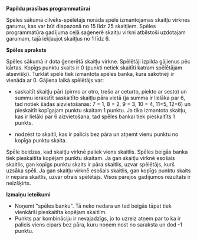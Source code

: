 **Papildu prasības programmatūrai** 

Spēles sākumā cilvēks-spēlētājs norāda spēlē izmantojamas skaitļu virknes garumu, kas var būt diapazonā no 15 līdz 25 skaitļiem. Spēles programmatūra gadījuma ceļā saģenerē skaitļu virkni atbilstoši uzdotajam garumam, tajā iekļaujot skaitļus no 1 līdz 6. 

**Spēles apraksts**

Spēles sākumā ir dota ģenerētā skaitļu virkne. Spēlētāji izpilda gājienus pēc kārtas. Kopīgs punktu skaits ir 0 (punkti netiek skaitīti katram spēlētājam atsevišķi). Turklāt spēlē tiek izmantota spēles banka, kura sākotnēji ir vienāda ar 0. Gājiena laikā spēlētājs var:  

* saskaitīt skaitļu pāri (pirmo ar otro, trešo ar ceturto, piekto ar sesto) un summu ierakstīt saskaitīto skaitļu pāra vietā (ja summa ir lielāka par 6, tad notiek šādas aizvietošanas: 7 = 1, 8 = 2, 9 = 3, 10 = 4, 11=5, 12=6) un pieskaitīt kopīgajam punktu skaitam 1 punktu. Ja tika izmantota skaitļu, kas ir lielāki par 6 aizvietošana, tad spēles bankai tiek pieskaitīts 1 punkts. 

* nodzēst to skaitli, kas ir palicis bez pāra un atņemt vienu punktu no kopīga punktu skaita.  

Spēle beidzas, kad skaitļu virknē paliek viens skaitlis. Spēles beigās banka tiek pieskaitīta kopējam punktu skaitam. Ja gan skaitļu virknē esošais skaitlis, gan kopīgs punktu skaits ir pāra skaitlis, uzvar spēlētājs, kurš uzsāka spēli. Ja gan skaitļu virknē esošais skaitlis, gan kopīgs punktu skaits ir nepāra skaitlis, uzvar otrais spēlētājs. Visos pārejos gadījumos rezultāts ir neizšķirts. 


**Izmaiņu ieteikumi**
* Noņemt "spēles banku". Tā neko nedara un tad beigās tāpat tiek vienkārši pieskaitīta kopējam skaitlim.
* Punkts par kombināciju ir nevajadzīgs, jo to uzreiz atņem par to ka ir palicis viens cipars bez pāra, kuru noņem nost no saraksta un dod -1 punktu.